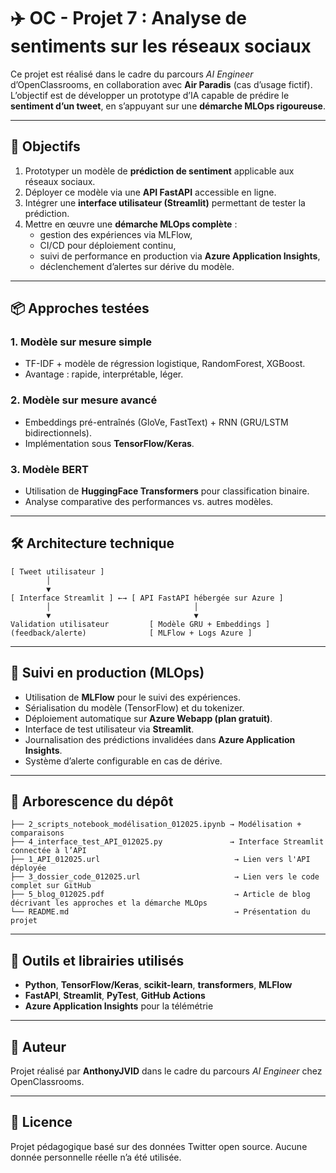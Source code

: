 # ✈️ OC - Projet 7 : Analyse de sentiments sur les réseaux sociaux

Ce projet est réalisé dans le cadre du parcours *AI Engineer* d’OpenClassrooms, en collaboration avec **Air Paradis** (cas d’usage fictif).  
L’objectif est de développer un prototype d’IA capable de prédire le **sentiment d’un tweet**, en s’appuyant sur une **démarche MLOps rigoureuse**.

---

## 🎯 Objectifs

1. Prototyper un modèle de **prédiction de sentiment** applicable aux réseaux sociaux.
2. Déployer ce modèle via une **API FastAPI** accessible en ligne.
3. Intégrer une **interface utilisateur (Streamlit)** permettant de tester la prédiction.
4. Mettre en œuvre une **démarche MLOps complète** :
   - gestion des expériences via MLFlow,
   - CI/CD pour déploiement continu,
   - suivi de performance en production via **Azure Application Insights**,
   - déclenchement d’alertes sur dérive du modèle.

---

## 📦 Approches testées

### 1. Modèle sur mesure simple
- TF-IDF + modèle de régression logistique, RandomForest, XGBoost.
- Avantage : rapide, interprétable, léger.

### 2. Modèle sur mesure avancé
- Embeddings pré-entraînés (GloVe, FastText) + RNN (GRU/LSTM bidirectionnels).
- Implémentation sous **TensorFlow/Keras**.

### 3. Modèle BERT
- Utilisation de **HuggingFace Transformers** pour classification binaire.
- Analyse comparative des performances vs. autres modèles.

---

## 🛠️ Architecture technique

```text
[ Tweet utilisateur ]
        │
        ▼
[ Interface Streamlit ] ←→ [ API FastAPI hébergée sur Azure ]
        │                                │
        ▼                                ▼
Validation utilisateur         [ Modèle GRU + Embeddings ]
(feedback/alerte)              [ MLFlow + Logs Azure ]
```

---

## 🔁 Suivi en production (MLOps)

- Utilisation de **MLFlow** pour le suivi des expériences.
- Sérialisation du modèle (TensorFlow) et du tokenizer.
- Déploiement automatique sur **Azure Webapp (plan gratuit)**.
- Interface de test utilisateur via **Streamlit**.
- Journalisation des prédictions invalidées dans **Azure Application Insights**.
- Système d’alerte configurable en cas de dérive.

---

## 📁 Arborescence du dépôt

```
├── 2_scripts_notebook_modélisation_012025.ipynb → Modélisation + comparaisons
├── 4_interface_test_API_012025.py               → Interface Streamlit connectée à l’API
├── 1_API_012025.url                              → Lien vers l'API déployée
├── 3_dossier_code_012025.url                     → Lien vers le code complet sur GitHub
├── 5_blog_012025.pdf                             → Article de blog décrivant les approches et la démarche MLOps
└── README.md                                     → Présentation du projet
```

---

## 🔗 Outils et librairies utilisés

- **Python**, **TensorFlow/Keras**, **scikit-learn**, **transformers**, **MLFlow**
- **FastAPI**, **Streamlit**, **PyTest**, **GitHub Actions**
- **Azure Application Insights** pour la télémétrie

---

## 🧠 Auteur

Projet réalisé par **AnthonyJVID** dans le cadre du parcours *AI Engineer* chez OpenClassrooms.

---

## 📄 Licence

Projet pédagogique basé sur des données Twitter open source. Aucune donnée personnelle réelle n’a été utilisée.
